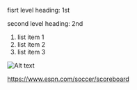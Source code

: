 fisrt level heading: 1st

second level heading: 2nd 

1. list item 1
2. list item 2
3. list item 3

![Alt text](image.png)

https://www.espn.com/soccer/scoreboard